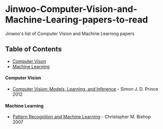 # Jinwoo-Computer-Vision-and-Machine-Learing-papers-to-read
Jinwoo's list of Computer Vision and Machine Learning papers

## Table of Contents

 - [Computer Vison](#cv)
 - [Machine Learning](#ml)

#### Computer Vision
* [Computer Vision:  Models, Learning, and Inference](http://www.computervisionmodels.com/) - Simon J. D. Prince 2012

#### Machine Learning
* [Pattern Recognition and Machine Learning](http://research.microsoft.com/en-us/um/people/cmbishop/prml/index.htm) - Christopher M. Bishop 2007
